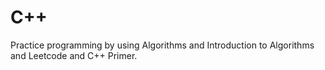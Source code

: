 # C++
 Practice programming by using Algorithms and Introduction to Algorithms and Leetcode and C++ Primer.
